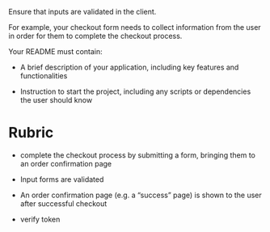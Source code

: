 Ensure that inputs are validated in the client.

For example, your checkout form needs to collect information from the user in order for them to complete the checkout process.


Your README must contain:

- A brief description of your application, including key features and functionalities

- Instruction to start the project, including any scripts or dependencies the user should know


Rubric
======

- complete the checkout process by submitting a form, bringing them to an order confirmation page

- Input forms are validated

- An order confirmation page (e.g. a “success” page) is shown to the user after successful checkout

- verify token





